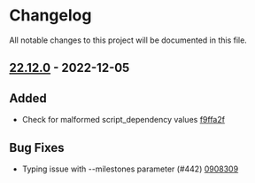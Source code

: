 # Changelog

All notable changes to this project will be documented in this file.

## [22.12.0] - 2022-12-05

## Added
* Check for malformed script_dependency  values [f9ffa2f](https://github.com/greenbone/troubadix/commit/f9ffa2f)

## Bug Fixes
* Typing issue with --milestones parameter (#442) [0908309](https://github.com/greenbone/troubadix/commit/0908309)

[22.12.0]: https://github.com/greenbone/troubadix/compare/v22.9.9...22.12.0